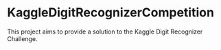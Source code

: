# KaggleDigitRecognizerCompetition
This project aims to provide a solution to the Kaggle Digit Recognizer Challenge. 
